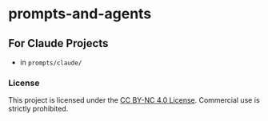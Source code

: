 # prompts-and-agents

## For Claude Projects

* in `prompts/claude/`

### License
This project is licensed under the [CC BY-NC 4.0 License](https://creativecommons.org/licenses/by-nc/4.0/). Commercial use is strictly prohibited.
